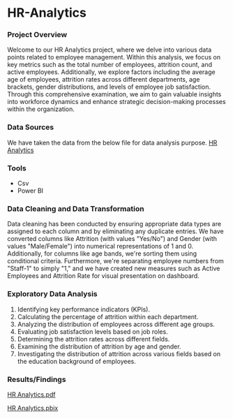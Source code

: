 # HR-Analytics

### Project Overview
Welcome to our HR Analytics project, where we delve into various data points related to employee management. Within this analysis, we focus on key metrics such as the total number of employees, attrition count, and active employees. Additionally, we explore factors including the average age of employees, attrition rates across different departments, age brackets, gender distributions, and levels of employee job satisfaction. Through this comprehensive examination, we aim to gain valuable insights into workforce dynamics and enhance strategic decision-making processes within the organization.

### Data Sources
We have taken the data from the below file for data analysis purpose.
[HR Analytics](https://github.com/AnjyK/HR-Analytics/blob/main/HR-Employee-Attrition.csv)

### Tools
- Csv
- Power BI

### Data Cleaning and Data Transformation
Data cleaning has been conducted by ensuring appropriate data types are assigned to each column and by eliminating any duplicate entries.
We have converted columns like Attrition (with values "Yes/No") and Gender (with values "Male/Female") into numerical representations of 1 and 0. Additionally, for columns like age bands, we're sorting them using conditional criteria. Furthermore, we're separating employee numbers from "Staff-1" to simply "1," and we have created new measures such as Active Employees and Attrition Rate for visual presentation on dashboard.

### Exploratory Data Analysis
1. Identifying key performance indicators (KPIs).
2. Calculating the percentage of attrition within each department.
3. Analyzing the distribution of employees across different age groups.
4. Evaluating job satisfaction levels based on job roles.
5. Determining the attrition rates across different fields.
6. Examining the distribution of attrition by age and gender.
7. Investigating the distribution of attrition across various fields based on the education background of employees.

### Results/Findings
[HR Analytics.pdf](https://github.com/AnjyK/HR-Analytics/blob/main/HR%20Analytics.pdf)

[HR Analytics.pbix](https://github.com/AnjyK/HR-Analytics/blob/main/HR%20Analytics.pbix)
                  
